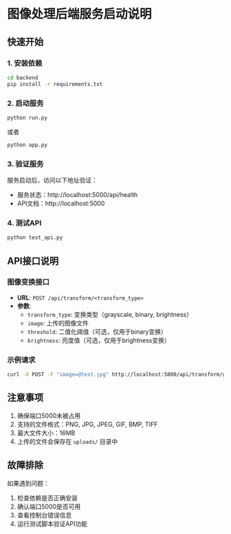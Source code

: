 # 图像处理后端服务启动说明

## 快速开始

### 1. 安装依赖
```bash
cd backend
pip install -r requirements.txt
```

### 2. 启动服务
```bash
python run.py
```
或者
```bash
python app.py
```

### 3. 验证服务
服务启动后，访问以下地址验证：
- 服务状态：http://localhost:5000/api/health
- API文档：http://localhost:5000

### 4. 测试API
```bash
python test_api.py
```

## API接口说明

### 图像变换接口
- **URL**: `POST /api/transform/<transform_type>`
- **参数**:
  - `transform_type`: 变换类型（grayscale, binary, brightness）
  - `image`: 上传的图像文件
  - `threshold`: 二值化阈值（可选，仅用于binary变换）
  - `brightness`: 亮度值（可选，仅用于brightness变换）

### 示例请求
```bash
curl -X POST -F "image=@test.jpg" http://localhost:5000/api/transform/grayscale
```

## 注意事项

1. 确保端口5000未被占用
2. 支持的文件格式：PNG, JPG, JPEG, GIF, BMP, TIFF
3. 最大文件大小：16MB
4. 上传的文件会保存在 `uploads/` 目录中

## 故障排除

如果遇到问题：
1. 检查依赖是否正确安装
2. 确认端口5000是否可用
3. 查看控制台错误信息
4. 运行测试脚本验证API功能 